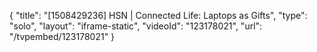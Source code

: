 {
    "title": "[1508429236] HSN | Connected Life: Laptops as Gifts",
    "type": "solo",
    "layout": "iframe-static",
    "videoId": "123178021",
    "url": "\/tvpembed\/123178021"
}